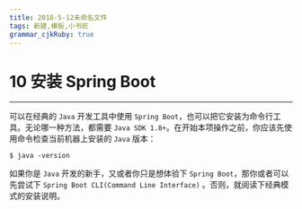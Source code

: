 ```yaml
---
title: 2018-5-12未命名文件 
tags: 新建,模板,小书匠
grammar_cjkRuby: true
---
```


# 10 安装 Spring Boot
---

可以在经典的 `Java` 开发工具中使用 `Spring Boot`，也可以把它安装为命令行工具。无论哪一种方法，都需要 `Java SDK 1.8+`。在开始本项操作之前，你应该先使用命令检查当前机器上安装的 `Java` 版本：

``` shell
$ java -version
```

如果你是 `Java` 开发的新手，又或者你只是想体验下 `Spring Boot`，那你或者可以先尝试下 `Spring Boot CLI(Command Line Interface)` 。否则，就阅读下经典模式的安装说明。
